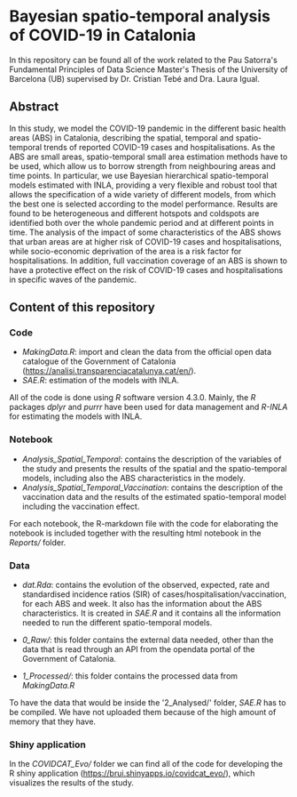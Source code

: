 # Bayesian spatio-temporal analysis of COVID-19 in Catalonia

In this repository can be found all of the work related to the Pau Satorra's Fundamental Principles of Data Science Master's Thesis of the University of Barcelona (UB) supervised by Dr. Cristian Tebé and Dra. Laura Igual. 

## Abstract

In this study, we model the COVID-19 pandemic in the different basic health areas (ABS) in Catalonia, describing the spatial, temporal and spatio-temporal trends of reported COVID-19 cases and hospitalisations. As the ABS are small areas, spatio-temporal small area estimation methods have to be used, which allow us to borrow strength from neighbouring areas and time points. In particular, we use Bayesian hierarchical spatio-temporal models estimated with INLA, providing a very flexible and robust tool that allows the specification of a wide variety of different models, from which the best one is selected according to the model performance. Results are found to be heterogeneous and different hotspots and coldspots are identified both over the whole pandemic period and at different points in time. The analysis of the impact of some characteristics of the ABS shows that urban areas are at higher risk of COVID-19 cases and hospitalisations, while socio-economic deprivation of the area is a risk factor for hospitalisations. In addition, full vaccination coverage of an ABS is shown to have a protective effect on the risk of COVID-19 cases and hospitalisations in specific waves of the pandemic.

## Content of this repository

### Code

- *MakingData.R*: import and clean the data from the official open data catalogue of the Government of Catalonia (https://analisi.transparenciacatalunya.cat/en/).
- *SAE.R*: estimation of the models with INLA.

All of the code is done using _R_ software version 4.3.0. Mainly, the _R_ packages _dplyr_ and _purrr_ have been used for data management and _R-INLA_ for estimating the models with INLA.

### Notebook

- *Analysis_Spatial_Temporal*: contains the description of the variables of the study and presents the results of the spatial and the spatio-temporal models, including also the ABS characteristics in the modely.
- *Analysis_Spatial_Temporal_Vaccination*: contains the description of the vaccination data and the results of the estimated spatio-temporal model including the vaccination effect.

For each notebook, the R-markdown file with the code for elaborating the notebook is included together with the resulting html notebook in the *Reports/* folder.

### Data

- *dat.Rda*: contains the evolution of the observed, expected, rate and standardised incidence ratios (SIR) of cases/hospitalisation/vaccination, for each ABS and week. It also has the information about the ABS characteristics. It is created in *SAE.R* and it contains all the information needed to run the different spatio-temporal models.

- *0_Raw/*: this folder contains the external data needed, other than the data that is read through an API from the opendata portal of the Government of Catalonia.

- *1_Processed/*: this folder contains the processed data from *MakingData.R*

To have the data that would be inside the '2_Analysed/' folder, *SAE.R* has to be compiled. We have not uploaded them because of the high amount of memory that they have.

### Shiny application

In the *COVIDCAT_Evo/* folder we can find all of the code for developing the R shiny application (https://brui.shinyapps.io/covidcat_evo/), which visualizes the results of the study.





